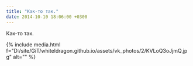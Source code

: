 ```yaml
---
title: "Как-то так."
date: 2014-10-10 18:06:00 +0300
---
```


Как-то так.

{% include media.html f="D:/site/GiT/whiteldragon.github.io/assets/vk_photos/2/KVLoQ3oJjmQ.jpg" alt="" %}
